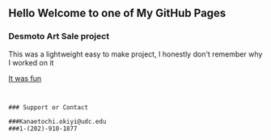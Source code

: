 ## Hello Welcome to one of My GitHub Pages



### Desmoto Art Sale project

This was a lightweight easy to make project, I honestly don't remember why I worked on it


[It was fun](https://okiyitooo.github.io/desmoto-assignment)
```


### Support or Contact

###Kanaetochi.okiyi@udc.edu
###1-(202)-910-1877
